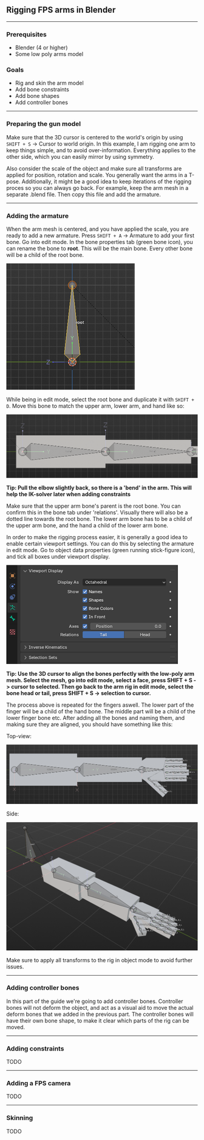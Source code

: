 ## Rigging FPS arms in Blender

---

### Prerequisites

- Blender (4 or higher)
- Some low poly arms model

### Goals

- Rig and skin the arm model
- Add bone constraints
- Add bone shapes
- Add controller bones

---

### Preparing the gun model

Make sure that the 3D cursor is centered to the world's origin by using `SHIFT + S` -> Cursor to world origin. In this example, I am rigging one arm to keep things simple, and to avoid over-information. Everything applies to the other side, which you can easily mirror by using symmetry.

Also consider the scale of the object and make sure all transforms are applied for position, rotation and scale. You generally want the arms in a T-pose. Additionally, it might be a good idea to keep iterations of the rigging proces so you can always go back. For example, keep the arm mesh in a separate .blend file. Then copy this file and add the armature.

---

### Adding the armature

When the arm mesh is centered, and you have applied the scale, you are ready to add a new armature. Press `SHIFT + A` -> Armature to add your first bone. Go into edit mode. In the bone properties tab (green bone icon), you can rename the bone to **root**. This will be the main bone. Every other bone will be a child of the root bone.

![rootbone](/img/rigging_fps_arms/1_armature_adding_root_bone.png)

While being in edit mode, select the root bone and duplicate it with `SHIFT + D`. Move this bone to match the upper arm, lower arm, and hand like so:

![armbones](/img/rigging_fps_arms/2_armature_adding_arm_bones.png)

**Tip: Pull the elbow slightly back, so there is a 'bend' in the arm. This will help the IK-solver later when adding constraints**

Make sure that the upper arm bone's parent is the root bone. You can confirm this in the bone tab under 'relations'. Visually there will also be a dotted line towards the root bone. The lower arm bone has to be a child of the upper arm bone, and the hand a child of the lower arm bone.

In order to make the rigging process easier, it is generally a good idea to enable certain viewport settings. You can do this by selecting the armature in edit mode. Go to object data properties (green running stick-figure icon), and tick all boxes under viewport display.

![settings](/img/rigging_fps_arms/3_viewport_settings.png)

**Tip: Use the 3D cursor to align the bones perfectly with the low-poly arm mesh. Select the mesh, go into edit mode, select a face, press SHIFT + S -> cursor to selected. Then go back to the arm rig in edit mode, select the bone head or tail, press SHIFT + S -> selection to cursor.**

The process above is repeated for the fingers aswell. The lower part of the finger will be a child of the hand bone. The middle part will be a child of the lower finger bone etc. After adding all the bones and naming them, and making sure they are aligned, you should have something like this:

Top-view:

![armature](/img/rigging_fps_arms/4_full_armature.png)

Side:

![armature](/img/rigging_fps_arms/4_full_armature_2.png)

Make sure to apply all transforms to the rig in object mode to avoid further issues.

---

### Adding controller bones

In this part of the guide we're going to add controller bones. Controller bones will not deform the object, and act as a visual aid to move the actual deform bones that we added in the previous part. The controller bones will have their own bone shape, to make it clear which parts of the rig can be moved.



---

### Adding constraints

TODO

---

### Adding a FPS camera

TODO

---

### Skinning

TODO